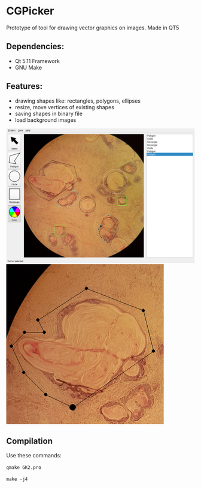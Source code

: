 # CGPicker
Prototype of tool for drawing vector graphics on images. Made in QT5

## Dependencies: 
- Qt 5.11 Framework
- GNU Make

## Features:
- drawing shapes like: rectangles, polygons, ellipses
- resize, move vertices of existing shapes
- saving shapes in binary file
- load background images

![App demonstration](./doc/screenshot.png)
![Moving vertices](./doc/gk2.gif)

## Compilation
Use these commands:

`qmake GK2.pro`

`make -j4`
